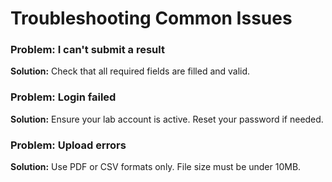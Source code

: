 # Troubleshooting Common Issues

### Problem: I can't submit a result
**Solution:** Check that all required fields are filled and valid.

### Problem: Login failed
**Solution:** Ensure your lab account is active. Reset your password if needed.

### Problem: Upload errors
**Solution:** Use PDF or CSV formats only. File size must be under 10MB.
